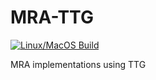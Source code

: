# MRA-TTG
[![Linux/MacOS Build](https://github.com/nileshchat/MRA-TTG/actions/workflows/mra-cmake.yaml/badge.svg)](https://github.com/nileshchat/MRA-TTG/actions/workflows/mra-cmake.yaml)

MRA implementations using TTG
